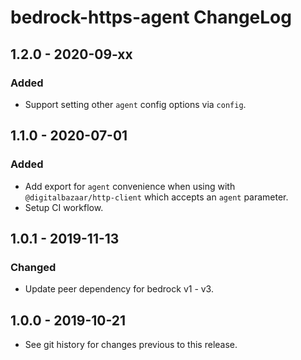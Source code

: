 # bedrock-https-agent ChangeLog

## 1.2.0 - 2020-09-xx

### Added
- Support setting other `agent` config options via `config`.

## 1.1.0 - 2020-07-01

### Added
- Add export for `agent` convenience when using with
  `@digitalbazaar/http-client` which accepts an `agent` parameter.
- Setup CI workflow.

## 1.0.1 - 2019-11-13

### Changed
- Update peer dependency for bedrock v1 - v3.

## 1.0.0 - 2019-10-21

- See git history for changes previous to this release.
